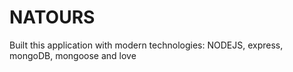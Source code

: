 # NATOURS

Built this application with modern technologies: NODEJS, express, mongoDB, mongoose and love
